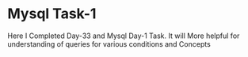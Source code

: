 <h1>Mysql Task-1</h1>
Here I Completed Day-33 and Mysql Day-1 Task. It will More helpful for understanding of queries for various conditions and Concepts
